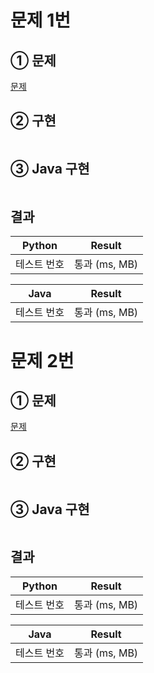 # 문제 1번
## ① 문제
[문제]()
## ② 구현
```python

```
## ③ Java 구현
```java

```
##  결과
|Python|Result|
|:--:|:--:|
|테스트 번호|통과 (ms, MB)|

|Java|Result|
|:--:|:--:|
|테스트 번호|통과 (ms, MB)|
#

# 문제 2번
## ① 문제
[문제]()
## ② 구현
```python

```
## ③ Java 구현
```java

```
##  결과
|Python|Result|
|:--:|:--:|
|테스트 번호|통과 (ms, MB)|

|Java|Result|
|:--:|:--:|
|테스트 번호|통과 (ms, MB)|
#
